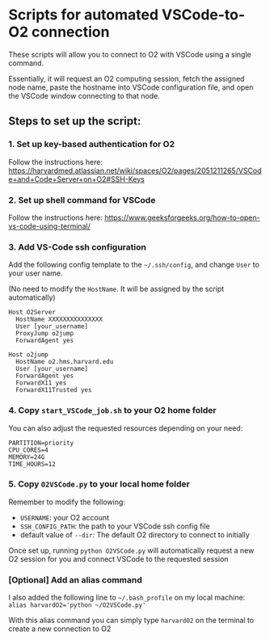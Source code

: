 # Scripts for automated VSCode-to-O2 connection

These scripts will allow you to connect to O2 with VSCode using a single command.

Essentially, it will request an O2 computing session, fetch the assigned node name, paste the hostname into VSCode configuration file, and open the VSCode window connecting to that node.

## Steps to set up the script:
### 1. Set up key-based authentication for O2
Follow the instructions here: https://harvardmed.atlassian.net/wiki/spaces/O2/pages/2051211265/VSCode+and+Code+Server+on+O2#SSH-Keys
### 2. Set up shell command for VSCode
Follow the instructions here: https://www.geeksforgeeks.org/how-to-open-vs-code-using-terminal/
### 3. Add VS-Code ssh configuration
Add the following config template to the `~/.ssh/config`, and change `User` to your user name.

(No need to modify the `HostName`. It will be assigned by the script automatically)
```
Host O2Server
  HostName XXXXXXXXXXXXXXX
  User [your_username]
  ProxyJump o2jump
  ForwardAgent yes
  
Host o2jump
  HostName o2.hms.harvard.edu
  User [your_username]
  ForwardAgent yes
  ForwardX11 yes
  ForwardX11Trusted yes

```
### 4. Copy `start_VSCode_job.sh` to your O2 home folder
You can also adjust the requested resources depending on your need:
```
PARTITION=priority
CPU_CORES=4
MEMORY=24G
TIME_HOURS=12
```
### 5. Copy `O2VSCode.py` to your local home folder
Remember to modify the following:
* `USERNAME`: your O2 account
* `SSH_CONFIG_PATH`: the path to your VSCode ssh config file
* default value of `--dir`: The default O2 directory to connect to initially

Once set up, running `python O2VSCode.py` will automatically request a new O2 session for you and connect VSCode to the requested session

### [Optional] Add an alias command

I also added the following line to `~/.bash_profile` on my local machine:
```alias harvardO2='python ~/O2VSCode.py'```

With this alias command you can simply type `harvardO2` on the terminal to create a new connection to O2